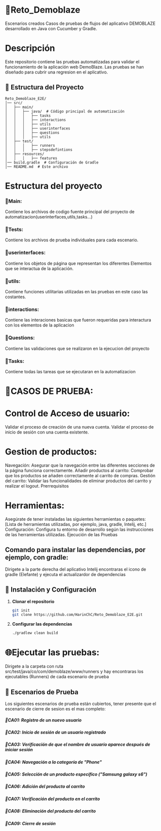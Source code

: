 # 📌Reto_Demoblaze
Escenarios creados Casos de pruebas de flujos del aplicativo DEMOBLAZE desarrollado en Java con Cucumber y Gradle.


# Descripción
Este repositorio contiene las pruebas automatizadas para validar el funcionamiento de la aplicación web DemoBlaze. Las pruebas se han diseñado para cubrir una regresion en el aplicativo.

## 📂 Estructura del Proyecto

```plaintext
Reto_Demoblaze_E2E/
│── src/
│   ├── main/
│   │   ├── java/  # Código principal de automatización
│   │   │   ├── tasks
│   │   │   ├── interactions
│   │   │   ├── utils
│   │   │   ├── userinterfaces
│   │   │   ├── questions
│   │   │   ├── utils
│   ├── test/
│   │   │   ├── runners
│   │   │   ├── stepsdefintions
│   ├── resources/
│   │   │   ├── features  
│── build.gradle  # Configuración de Gradle
│── README.md  # Este archivo
```
# Estructura del proyecto

### 📂Main:
Contiene los archivos de codigo fuente principal del proyecto de automatizacion(userinterfaces,utils,tasks...)
### 📂Tests:
Contiene los archivos de prueba individuales para cada escenario.

### 📂userinterfaces:
Contiene los objetos de página que representan los diferentes Elementos que se interactua de la aplicación.
### 📂utils:
Contiene funciones utilitarias utilizadas en las pruebas en este caso las costantes.
### 📂interactions:
Contiene las interaciones basicas que fueron requeridas para interactura con los elementos de la aplicacion
### 📂Questions:
Contiene las validaciones que se realizaron en la ejecucion del proyecto
### 📂Tasks:
Contiene todas las tareas que se ejecutaran en la automatizacion

# 🚀CASOS DE PRUEBA:
# Control de Acceso de usuario:
Validar el proceso de creación de una nueva cuenta.
Validar el proceso de inicio de sesión con una cuenta existente.

# Gestion de productos:
Navegación: 
Asegurar que la navegación entre las diferentes secciones de la página funciona correctamente.
Añadir productos al carrito: Comprobar que los productos se añaden correctamente al carrito de compras.
Gestión del carrito: Validar las funcionalidades de eliminar productos del carrito y realizar el logout.
Prerrequisitos


# Herramientas:
Asegúrate de tener instaladas las siguientes herramientas o paquetes:
[Lista de herramientas utilizadas, por ejemplo, java, gradle, Intelij, etc.]
Configuración: Configura tu entorno de desarrollo según las instrucciones de las herramientas utilizadas.
Ejecución de las Pruebas


## Comando para instalar las dependencias, por ejemplo, con gradle:
Dirigete a la parte derecha del aplicativo Intelij encontraras el icono de gradle (Elefante) y ejecuta el actualizardor de dependencias

## 🚀 Instalación y Configuración

1. **Clonar el repositorio**
   ```sh
   git init
   git clone https://github.com/HarinChC/Reto_Demoblaze_E2E.git
   ```

2. **Configurar las dependencias**
   ```sh
   ./gradlew clean build
   ```
# 🌐Ejecutar las pruebas:
Dirigete a la carpeta  con ruta src/test/java/co/com/demoblaze/www/runners y hay encontraras los ejecutables (Runners) de cada escenario de prueba



## 🧪 Escenarios de Prueba
Los siguientes escenarios de prueba están cubiertos, tener presente que el escenario de cierre de sesion es el mas completo:

##### 🔹CA01: Registro de un nuevo usuario
##### 🔹CA02: Inicio de sesión de un usuario registrado
##### 🔹CA03: Verificación de que el nombre de usuario aparece después de iniciar sesión
##### 🔹CA04: Navegación a la categoría de "Phone"
##### 🔹CA05: Selección de un producto específico ("Samsung galaxy s6")
##### 🔹CA06: Adición del producto al carrito
##### 🔹CA07: Verificación del producto en el carrito
##### 🔹CA08: Eliminación del producto del carrito
##### 🔹CA09: Cierre de sesión

